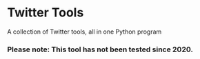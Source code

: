 # Twitter Tools 
A collection of Twitter tools, all in one Python program

### Please note: This tool has not been tested since 2020.
